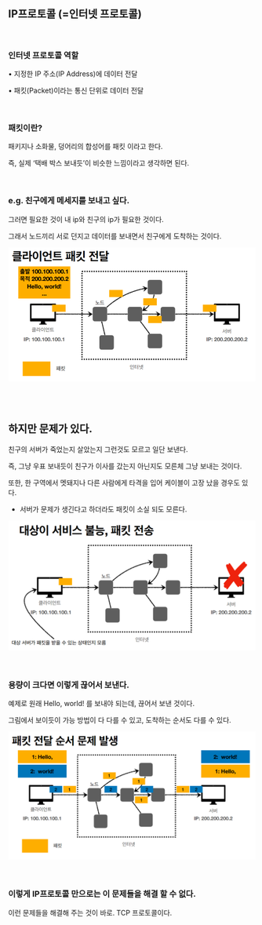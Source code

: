 ## IP프로토콜 (=인터넷 프로토콜)

<br/>

### 인터넷 프로토콜 역할

• 지정한 IP 주소(IP Address)에 데이터 전달

• 패킷(Packet)이라는 통신 단위로 데이터 전달


<br/>

### 패킷이란?

패키지나 소화물, 덩어리의 합성어를 패킷 이라고 한다.

즉, 실제 ‘택배 박스 보내듯’이 비슷한 느낌이라고 생각하면 된다.


<br/>

### e.g. 친구에게 메세지를 보내고 싶다.

그러면 필요한 것이 내 ip와 친구의 ip가 필요한 것이다.

그래서 노드끼리 서로 던지고 데이터를 보내면서 친구에게 도착하는 것이다.

![이미지](/programming/img/입문547.PNG)


<br/><br/>

## 하지만 문제가 있다.

친구의 서버가 죽었는지 살았는지 그런것도 모르고 일단 보낸다.

즉, 그냥 우표 보내듯이 친구가 이사를 갔는지 아닌지도 모른체 그냥 보내는 것이다.

또한, 한 구역에서 멧돼지나 다른 사람에게 타격을 입어 케이블이 고장 났을 경우도 있다. 

- 서버가 문제가 생긴다고 하더라도 패킷이 소실 되도 모른다.

![이미지](/programming/img/입문548.PNG)

<br/>

### 용량이 크다면 이렇게 끊어서 보낸다.

예제로 원래 Hello, world! 를 보내야 되는데, 끊어서 보낸 것이다.

그림에서 보이듯이 가능 방법이 다 다를 수 있고, 도착하는 순서도 다를 수 있다.

![이미지](/programming/img/입문549.PNG)


<br/>

### 이렇게 IP프로토콜 만으로는 이 문제들을 해결 할 수 없다.

이런 문제들을 해결해 주는 것이 바로. TCP 프로토콜이다.